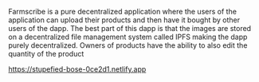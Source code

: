 Farmscribe is a pure decentralized application where the users of the application can upload their  products and then have it bought by other  users of the dapp. The best part of this dapp is that the images are stored on a decentralized file management system called IPFS making the dapp purely decentralized. Owners of products have the ability to also edit the quantity of the product

https://stupefied-bose-0ce2d1.netlify.app